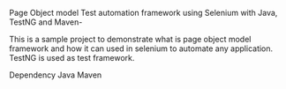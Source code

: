 Page Object model Test automation framework using Selenium with Java, TestNG and Maven-

This is a sample project to demonstrate what is page object model framework and how it can used in selenium to automate any application. TestNG is used as test framework.

Dependency Java Maven
